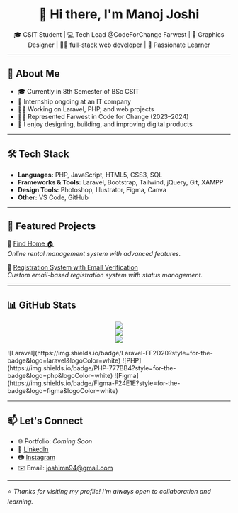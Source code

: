 <h1 align="center">👋 Hi there, I'm Manoj Joshi</h1>

<p align="center">
🎓 CSIT Student | 💻 Tech Lead @CodeForChange Farwest | 🎨 Graphics Designer | 👨‍💻 full-stack web developer | 🧠 Passionate Learner
</p>

---

## 🚀 About Me
- 🎓 Currently in 8th Semester of BSc CSIT  
- 💼 Internship ongoing at an IT company  
- 👨‍💻 Working on Laravel, PHP, and web projects  
- 🧑‍🏫 Represented Farwest in Code for Change (2023–2024)  
- 💬 I enjoy designing, building, and improving digital products  

---

## 🛠 Tech Stack
- **Languages:** PHP, JavaScript, HTML5, CSS3, SQL  
- **Frameworks & Tools:** Laravel, Bootstrap, Tailwind, jQuery, Git, XAMPP  
- **Design Tools:** Photoshop, Illustrator, Figma, Canva  
- **Other:** VS Code, GitHub

---

## 📂 Featured Projects

🔹 [Find Home 🏠](https://github.com/manojjoshi099/find-home)  
_Online rental management system with advanced features._

🔹 [Registration System with Email Verification](https://github.com/manojjoshi099/user-register-email-verification)  
_Custom email-based registration system with status management._

---

## 📊 GitHub Stats

<p align="center">
  <img src="https://github-readme-stats.vercel.app/api?username=manojjoshi099&show_icons=true&theme=tokyonight" />
  <br>
  <img src="https://github-readme-streak-stats.herokuapp.com/?user=manojjoshi099&theme=tokyonight" /> <br>
  <img src ="https://github-readme-stats.vercel.app/api/top-langs/?username=manojjoshi099&layout=compact&theme=tokyonight" />

</p>
![Laravel](https://img.shields.io/badge/Laravel-FF2D20?style=for-the-badge&logo=laravel&logoColor=white)
![PHP](https://img.shields.io/badge/PHP-777BB4?style=for-the-badge&logo=php&logoColor=white)
![Figma](https://img.shields.io/badge/Figma-F24E1E?style=for-the-badge&logo=figma&logoColor=white)


---

## 📫 Let's Connect
- 🌐 Portfolio: _Coming Soon_
- 💼 [LinkedIn](https://www.linkedin.com/in/manojjoshi99/)
- 📷 [Instagram](https://www.instagram.com/manojjoshi099/)
- ✉️ Email: joshimn94@gmail.com

---

⭐ _Thanks for visiting my profile! I'm always open to collaboration and learning._  
